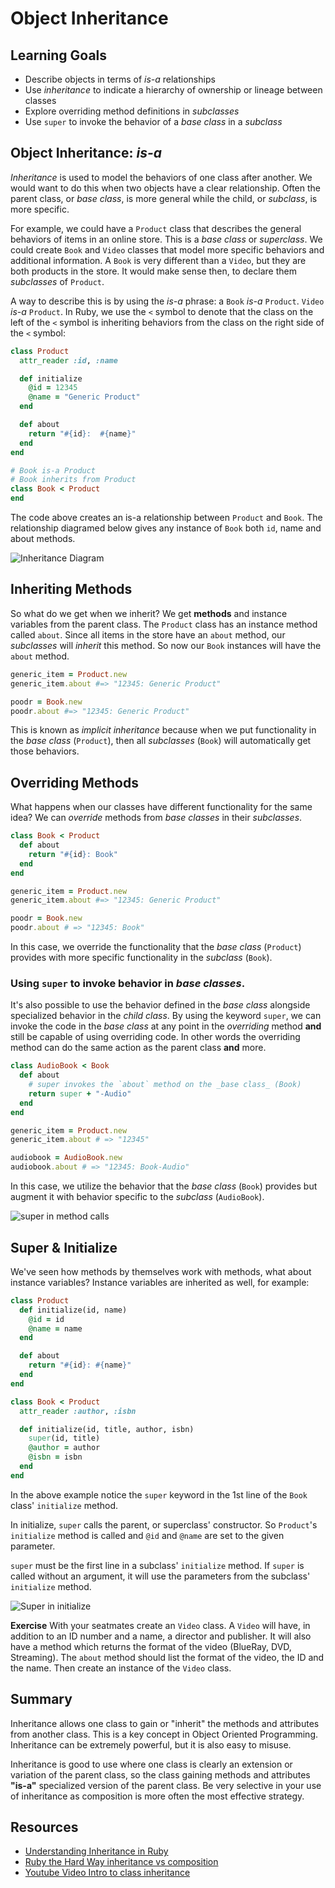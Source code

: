 # Object Inheritance
## Learning Goals
- Describe objects in terms of _is-a_ relationships
- Use _inheritance_ to indicate a hierarchy of ownership or lineage between classes
- Explore overriding method definitions in _subclasses_
- Use `super` to invoke the behavior of a _base class_ in a _subclass_

## Object Inheritance: _is-a_
_Inheritance_ is used to model the behaviors of one class after another. We would want to do this when two objects have a clear relationship. Often the parent class, or _base class_, is more general while the child, or _subclass_, is more specific.

For example, we could have a `Product` class that describes the general behaviors of items in an online store. This is a _base class_ or _superclass_. We could create `Book` and `Video` classes that model more specific behaviors and additional information. A `Book` is very different than a `Video`, but they are both products in the store. It would make sense then, to declare them _subclasses_ of `Product`.

A way to describe this is by using the _is-a_ phrase: a `Book` _is-a_ `Product`. `Video` _is-a_ `Product`. In Ruby, we use the `<` symbol to denote that the class on the left of the `<` symbol is inheriting behaviors from the class on the right side of the `<` symbol:

```ruby
class Product
  attr_reader :id, :name

  def initialize
    @id = 12345
    @name = "Generic Product"
  end

  def about
    return "#{id}:  #{name}"
  end
end

# Book is-a Product
# Book inherits from Product
class Book < Product
end
```

The code above creates an is-a relationship between `Product` and `Book`.  The relationship diagramed below gives any instance of `Book` both `id`,  name and about methods.

![Inheritance Diagram](images/basicInheritance.png)

## Inheriting Methods
So what do we get when we inherit? We get __methods__ and instance variables from the parent class. The  `Product` class has an instance method called `about`. Since all items in the store have an `about` method, our _subclasses_ will _inherit_ this method. So now our `Book` instances will have the `about` method.

```ruby
generic_item = Product.new
generic_item.about #=> "12345: Generic Product"

poodr = Book.new
poodr.about #=> "12345: Generic Product"
```

This is known as _implicit inheritance_ because when we put functionality in the _base class_ (`Product`), then all _subclasses_ (`Book`) will automatically get those behaviors.

## Overriding Methods
What happens when our classes have different functionality for the same idea? We can _override_ methods from _base classes_ in their _subclasses_.

```ruby
class Book < Product
  def about
    return "#{id}: Book"
  end
end

generic_item = Product.new
generic_item.about #=> "12345: Generic Product"

poodr = Book.new
poodr.about # => "12345: Book"
```

In this case, we override the functionality that the _base class_ (`Product`) provides with more specific functionality in the _subclass_ (`Book`).

### Using `super` to invoke behavior in _base classes_.

It's also possible to use the behavior defined in the _base class_ alongside specialized behavior in the _child class_. By using the keyword `super`, we can invoke the code in the _base class_ at any point in the _overriding_ method __and__ still be capable of using overriding code.  In other words the overriding method can do the same action as the parent class **and** more.

```ruby
class AudioBook < Book
  def about
    # super invokes the `about` method on the _base class_ (Book)
    return super + "-Audio"
  end
end

generic_item = Product.new
generic_item.about # => "12345"

audiobook = AudioBook.new
audiobook.about # => "12345: Book-Audio"
```

In this case, we utilize the behavior that the _base class_ (`Book`) provides but augment it with behavior specific to the _subclass_ (`AudioBook`).

![super in method calls](images/super.png)

## Super & Initialize

We've seen how methods by themselves work with methods, what about instance variables?  Instance variables are inherited as well, for example:

```ruby
class Product
  def initialize(id, name)
    @id = id
    @name = name
  end

  def about
    return "#{id}: #{name}"
  end
end

class Book < Product
  attr_reader :author, :isbn

  def initialize(id, title, author, isbn)
    super(id, title)
    @author = author
    @isbn = isbn
  end
end
```

In the above example notice the `super` keyword in the 1st line of the `Book` class' `initialize` method.

In initialize, `super` calls the parent, or superclass' constructor.  So `Product`'s `initialize` method is called and `@id` and `@name` are set to the given parameter.

`super` must be the first line in a subclass' `initialize` method.  If `super` is called without an argument, it will use the parameters from the subclass' `initialize` method.

![Super in initialize ](images/inheritance-super.png)

**Exercise**  With your seatmates create an `Video` class.  A `Video` will have, in addition to an ID number and a name, a director and publisher.  It will also have a method which returns the format of the video (BlueRay, DVD, Streaming).  The `about` method should list the format of the video, the ID and the name. Then create an instance of the `Video` class.

## Summary

Inheritance allows one class to gain or "inherit" the methods and attributes from another class.  This is a key concept in Object Oriented Programming.  Inheritance can be extremely powerful, but it is also easy to misuse.

Inheritance is good to use where one class is clearly an extension or variation of the parent class, so the class gaining methods and attributes **"is-a"** specialized version of the parent class.  Be very selective in your use of inheritance as composition is more often the most effective strategy.

## Resources
- [Understanding Inheritance in Ruby](http://culttt.com/2015/06/24/understanding-inheritance-in-ruby/)
- [Ruby the Hard Way inheritance vs composition](https://learnrubythehardway.org/book/ex44.html)
- [Youtube Video Intro to class inheritance](https://www.youtube.com/watch?v=hrCKyNFSaos)
